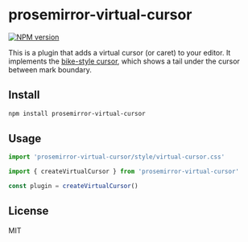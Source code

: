 # prosemirror-virtual-cursor

[![NPM version](https://img.shields.io/npm/v/prosemirror-virtual-cursor?color=a1b858&label=)](https://www.npmjs.com/package/prosemirror-virtual-cursor)

This is a plugin that adds a virtual cursor (or caret) to your editor. It implements the [bike-style cursor](https://www.hogbaysoftware.com/posts/bike-rich-text/), which shows a tail under the cursor between mark boundary.

## Install

```bash
npm install prosemirror-virtual-cursor
```

## Usage 

```ts
import 'prosemirror-virtual-cursor/style/virtual-cursor.css'

import { createVirtualCursor } from 'prosemirror-virtual-cursor'

const plugin = createVirtualCursor()
```

## License

MIT
